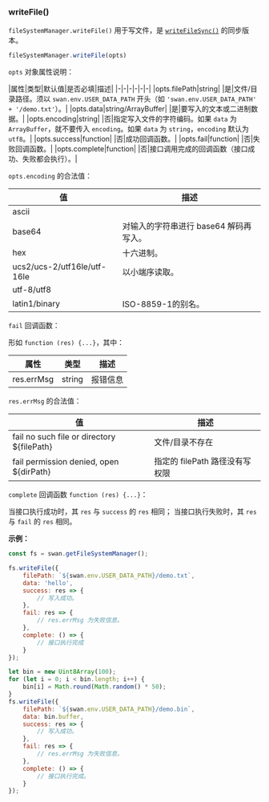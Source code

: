 ### writeFile()

`fileSystemManager.writeFile()` 用于写文件，是 [`writeFileSync()`](#writeFileSync) 的同步版本。

```js
fileSystemManager.writeFile(opts)
```

`opts` 对象属性说明：

|属性|类型|默认值|是否必填|描述|
|-|-|-|-|-|-|
|opts.filePath|string| |是|文件/目录路径。须以 `swan.env.USER_DATA_PATH` 开头（如 `'swan.env.USER_DATA_PATH' + '/demo.txt'`）。|
|opts.data|string/ArrayBuffer| |是|要写入的文本或二进制数据。|
|opts.encoding|string| |否|指定写入文件的字符编码。如果 `data` 为 `ArrayBuffer`，就不要传入 `encoding`。如果 `data` 为 `string`，`encoding` 默认为 `utf8`。|
|opts.success|function| |否|成功回调函数。|
|opts.fail|function| |否|失败回调函数。|
|opts.complete|function| |否|接口调用完成的回调函数（接口成功、失败都会执行）。|

`opts.encoding` 的合法值：

|值|描述|
|-|-|
|ascii| |
|base64|对输入的字符串进行 base64 解码再写入。|
|hex|十六进制。|
|ucs2/ucs-2/utf16le/utf-16le|以小端序读取。|
|utf-8/utf8| |
|latin1/binary|ISO-8859-1的别名。|


`fail` 回调函数：

形如 `function (res) {...}`，其中：

|属性|类型|描述|
|-|-|-|
|res.errMsg|string|报错信息|

`res.errMsg` 的合法值：

|值|描述|
|-|-|
|fail no such file or directory ${filePath}|文件/目录不存在|
|fail permission denied, open ${dirPath}|指定的 filePath 路径没有写权限|

`complete` 回调函数 `function (res) {...}`：

当接口执行成功时，其 `res` 与 `success` 的 `res` 相同；
当接口执行失败时，其 `res` 与 `fail` 的 `res` 相同。


**示例：**

```js
const fs = swan.getFileSystemManager();

fs.writeFile({
    filePath: `${swan.env.USER_DATA_PATH}/demo.txt`,
    data: 'hello',
    success: res => {
        // 写入成功。
    },
    fail: res => {
        // res.errMsg 为失败信息。
    },
    complete: () => {
        // 接口执行完成
    }
});

let bin = new Uint8Array(100);
for (let i = 0; i < bin.length; i++) {
    bin[i] = Math.round(Math.random() * 50);
}
fs.writeFile({
    filePath: `${swan.env.USER_DATA_PATH}/demo.bin`,
    data: bin.buffer,
    success: res => {
        // 写入成功。
    },
    fail: res => {
        // res.errMsg 为失败信息。
    },
    complete: () => {
        // 接口执行完成。
    }
});
```
